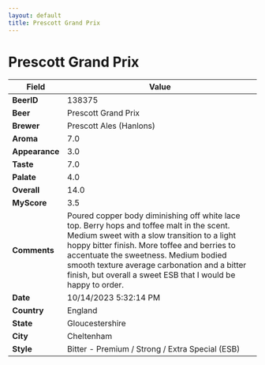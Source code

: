 ```yaml
---
layout: default
title: Prescott Grand Prix
---
```


# Prescott Grand Prix

| Field         | Value     |
|---------------|-----------|
| **BeerID** | 138375 |
| **Beer** | Prescott Grand Prix |
| **Brewer** | Prescott Ales (Hanlons) |
| **Aroma** | 7.0 |
| **Appearance** | 3.0 |
| **Taste** | 7.0 |
| **Palate** | 4.0 |
| **Overall** | 14.0 |
| **MyScore** | 3.5 |
| **Comments** | Poured copper body diminishing off white lace top. Berry hops and toffee malt in the scent. Medium sweet with a slow transition to a light hoppy bitter finish. More toffee and berries to accentuate the sweetness. Medium bodied smooth texture average carbonation and a bitter finish, but overall a sweet ESB that I would be happy to order. |
| **Date** | 10/14/2023 5:32:14 PM |
| **Country** | England |
| **State** | Gloucestershire |
| **City** | Cheltenham |
| **Style** | Bitter - Premium / Strong / Extra Special (ESB) |
